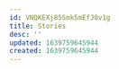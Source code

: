 ```yaml
---
id: VNQKEXj85Smk5mEfJ0v1g
title: Stories
desc: ''
updated: 1639759645944
created: 1639759645944
---
```


